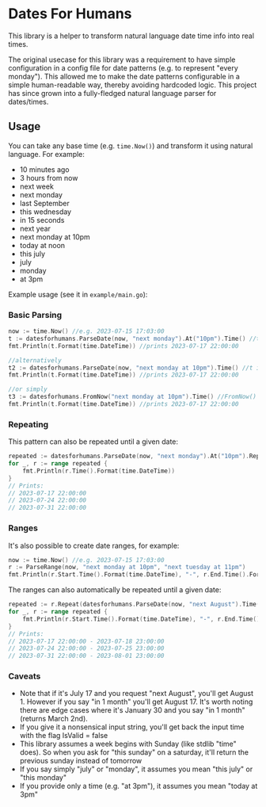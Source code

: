 # Dates For Humans
This library is a helper to transform natural language date time info into real times. 

The original usecase for this library was a requirement to have simple configuration in a config file for date patterns (e.g. to represent "every monday"). This allowed me to make the date patterns configurable in a simple human-readable way, thereby avoiding hardcoded logic. This project has since grown into a fully-fledged natural language parser for dates/times.

## Usage
You can take any base time (e.g. `time.Now()`) and transform it using natural language. For example:

- 10 minutes ago
- 3 hours from now
- next week
- next monday
- last September
- this wednesday
- in 15 seconds
- next year
- next monday at 10pm
- today at noon
- this july
- july
- monday
- at 3pm

Example usage (see it in `example/main.go`):

### Basic Parsing

```go
now := time.Now() //e.g. 2023-07-15 17:03:00
t := datesforhumans.ParseDate(now, "next monday").At("10pm").Time() //t is a standard time.Time
fmt.Println(t.Format(time.DateTime)) //prints 2023-07-17 22:00:00

//alternatively
t2 := datesforhumans.ParseDate(now, "next monday at 10pm").Time() //t is a standard time.Time
fmt.Println(t.Format(time.DateTime)) //prints 2023-07-17 22:00:00

//or simply
t3 := datesforhumans.FromNow("next monday at 10pm").Time() //FromNow() is a shortcut for ParseDate(time.Now(), "string")
fmt.Println(t.Format(time.DateTime)) //prints 2023-07-17 22:00:00
```

### Repeating

This pattern can also be repeated until a given date:

```go
repeated := datesforhumans.ParseDate(now, "next monday").At("10pm").Repeat(datesforhumans.ParseDate(now, "next August").Time())
for _, r := range repeated {
    fmt.Println(r.Time().Format(time.DateTime))
}
// Prints:
// 2023-07-17 22:00:00
// 2023-07-24 22:00:00
// 2023-07-31 22:00:00
```

### Ranges

It's also possible to create date ranges, for example:

```go
now := time.Now() //e.g. 2023-07-15 17:03:00
r := ParseRange(now, "next monday at 10pm", "next tuesday at 11pm")
fmt.Println(r.Start.Time().Format(time.DateTime), "-", r.End.Time().Format(time.DateTime)) //prints 2023-07-17 22:00:00 - 2023-07-18 23:00:00
```

The ranges can also automatically be repeated until a given date:

```go
repeated := r.Repeat(datesforhumans.ParseDate(now, "next August").Time())
for _, r := range repeated {
    fmt.Println(r.Start.Time().Format(time.DateTime), "-", r.End.Time().Format(time.DateTime))
}
// Prints:
// 2023-07-17 22:00:00 - 2023-07-18 23:00:00
// 2023-07-24 22:00:00 - 2023-07-25 23:00:00
// 2023-07-31 22:00:00 - 2023-08-01 23:00:00
```

### Caveats
- Note that if it's July 17 and you request "next August", you'll get August 1. However if you say "in 1 month" you'll get August 17. It's worth noting there are edge cases where it's January 30 and you say "in 1 month" (returns March 2nd).
- If you give it a nonsensical input string, you'll get back the input time with the flag IsValid = false
- This library assumes a week begins with Sunday (like stdlib "time" does). So when you ask for "this sunday" on a saturday, it'll return the previous sunday instead of tomorrow
- If you say simply "july" or "monday", it assumes you mean "this july" or "this monday"
- If you provide only a time (e.g. "at 3pm"), it assumes you mean "today at 3pm"